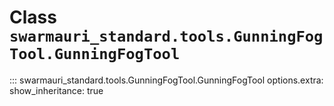 # Class `swarmauri_standard.tools.GunningFogTool.GunningFogTool`

::: swarmauri_standard.tools.GunningFogTool.GunningFogTool
    options.extra:
      show_inheritance: true

